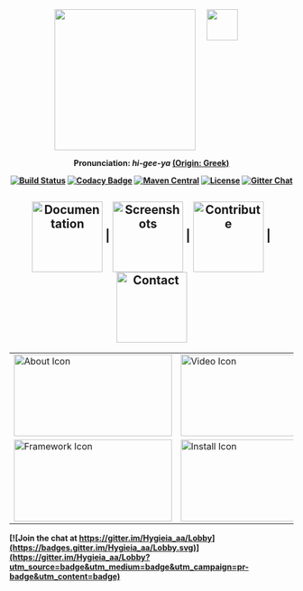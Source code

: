 <div align="center">
<img width="250" align="top" src="/UI/src/assets/img/hygieia_b.png"><a href="https://www.blackducksoftware.com/about/news-events/releases/2015-open-source-rookies-year"><img width="55" align="top" hspace="20" src="https://github.com/capitalone/Hygieia/blob/gh-pages/media/images/Rookies_Award_Badge.png"></a> 
</div>
<div align="center"> 
 <p> <b>Pronunciation: <i>hi-gee-ya <a href="https://en.wikipedia.org/wiki/Hygieia"></i>(Origin: Greek)</a> </p>
</div>

<div align="center">
  <!-- Build Status -->
  <a href="https://travis-ci.org/capitalone/Hygieia.svg?branch=master"><img src="https://travis-ci.org/capitalone/Hygieia.svg?branch=master" alt="Build Status"/></a>
  <!-- Codacy Badge -->
  <a href="https://www.codacy.com/app/amit-mawkin/Hygieia"><img src="https://api.codacy.com/project/badge/grade/de1a2a557f8e458e9a959be8c2e7fcba"
      alt="Codacy Badge"/></a>
  <!-- Maven Central -->
  <a href="http://search.maven.org/#search%7Cga%7C1%7Ccapitalone"><img src="https://img.shields.io/maven-central/v/com.capitalone.dashboard/Hygieia.svg" alt="Maven Central"/></a>
  <!-- License -->
  <a href="https://www.apache.org/licenses/LICENSE-2.0"><img src="https://img.shields.io/badge/license-Apache%202-blue.svg"
      alt="License"/></a>
  <!-- Gitter Chat -->
  <a href="https://gitter.im/capitalone/Hygieia?utm_source=badge&utm_medium=badge&utm_campaign=pr-badge&utm_content=badge"><img src="https://badges.gitter.im/Join%20Chat.svg" alt="Gitter Chat"/></a>
</div>

<div align="center">
  <h2>
    <a href="http://capitalone.github.io/Hygieia/getting_started.html"><img src="https://github.com/capitalone/Hygieia/blob/gh-pages/media/images/Buttons/Documentation.png" alt="Documentation" width="125" align="center"></a>
    <span>|</span>
    <a href="http://capitalone.github.io/Hygieia/screenshots.html"><img src="https://github.com/capitalone/Hygieia/blob/gh-pages/media/images/Buttons/Screenshots.png" alt="Screenshots" width="125" align="center"></a>
    <span>|</span>
    <a href="http://capitalone.github.io/Hygieia/contribute.html"><img src="https://github.com/capitalone/Hygieia/blob/gh-pages/media/images/Buttons/Contribute.png" alt="Contribute" width="125" align="center"></a>
    <span>|</span>
    <a href="http://capitalone.github.io/Hygieia/contact.html"><img src="https://github.com/capitalone/Hygieia/blob/gh-pages/media/images/Buttons/Contact.png" alt="Contact" width="125" align="center"></a>
  </h2>
</div>

<table>
<colgroup>
<col width="33.3%" />
<col width="33.3%" />
<col width="33.4%" />
</colgroup>

<tbody>
<tr>
<td><a href="http://capitalone.github.io/Hygieia/getting_started.html"><img src="https://github.com/capitalone/Hygieia/blob/gh-pages/media/images/ReadmeIcons/About.png" alt="About Icon" height="145" width="280"/></a></td>
<td><a href="https://www.youtube.com/watch?v=SoNTA78j0tc"><img src="https://github.com/capitalone/Hygieia/blob/gh-pages/media/images/ReadmeIcons/Video.png" alt="Video Icon" align="center" height="145" width="280"/></td>
<td><a href="http://capitalone.github.io/Hygieia/architecture.html"><img src="https://github.com/capitalone/Hygieia/blob/gh-pages/media/images/ReadmeIcons/Architecture.png" alt="Architecture Icon" align="center" height="145" width="280"/></a></td>
</tr>
<tr>
<td><a href="http://capitalone.github.io/Hygieia/framework.html"><img src="https://github.com/capitalone/Hygieia/blob/gh-pages/media/images/ReadmeIcons/Framework.png" alt="Framework Icon" align="center" height="145" width="280"/></td>
<td><a href="http://capitalone.github.io/Hygieia/setup.html"><img src="https://github.com/capitalone/Hygieia/blob/gh-pages/media/images/ReadmeIcons/Installation.png" alt="Install Icon" align="center" height="145" width="280"/></a></td>
<td><a href="https://github.com/capitalone/Hygieia/graphs/contributors"><img src="https://github.com/capitalone/Hygieia/blob/gh-pages/media/images/ReadmeIcons/TopContributors.png" alt="Contributors Icon" align="center" height="145" width="280"/></a></td>
</tr>
</tbody>
</table>


[![Join the chat at https://gitter.im/Hygieia_aa/Lobby](https://badges.gitter.im/Hygieia_aa/Lobby.svg)](https://gitter.im/Hygieia_aa/Lobby?utm_source=badge&utm_medium=badge&utm_campaign=pr-badge&utm_content=badge)